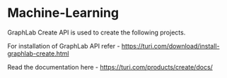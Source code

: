 # Machine-Learning
GraphLab Create API is used to create the following projects.

For installation of GraphLab API refer - https://turi.com/download/install-graphlab-create.html

Read the documentation here - https://turi.com/products/create/docs/
